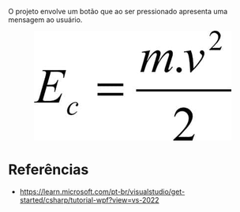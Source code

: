 O projeto envolve um botão que ao ser pressionado apresenta uma mensagem ao usuário.

<p align="center">
  <img src="https://raw.githubusercontent.com/JonanthaW/Exatas/main/EnergiaCinetica/images/kinetic.jpg"/>
</p>

# Referências

* https://learn.microsoft.com/pt-br/visualstudio/get-started/csharp/tutorial-wpf?view=vs-2022